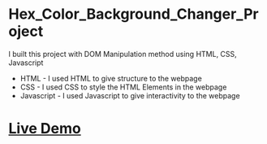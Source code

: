 # Hex_Color_Background_Changer_Project
I built this project with DOM Manipulation method using HTML, CSS, Javascript
<ul>
  <li>HTML - I used HTML to give structure to the webpage</li>
  <li>CSS - I used CSS to style the HTML Elements in the webpage</li>
  <li>Javascript - I used Javascript to give interactivity to the webpage</li>
</ul>

# [Live Demo](https://anushav-2002.github.io/Hex_Color_Background_Changer_Project/)

